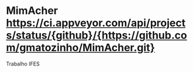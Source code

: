 # MimAcher https://ci.appveyor.com/api/projects/status/{github}/{https://github.com/gmatozinho/MimAcher.git}
Trabalho IFES

